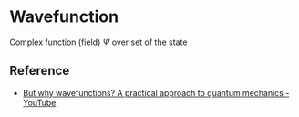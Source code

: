 # Wavefunction

Complex function (field) $\Psi$ over set of the state

## Reference

* [But why wavefunctions? A practical approach to quantum mechanics - YouTube](https://youtu.be/Se-CpexiJLQ)
